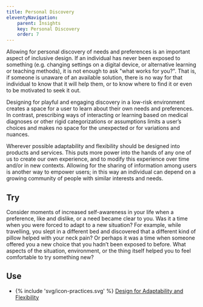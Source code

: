 ```yaml
---
title: Personal Discovery
eleventyNavigation:
    parent: Insights
    key: Personal Discovery
    order: 7
---
```


Allowing for personal discovery of needs and preferences is an important aspect of inclusive design. If an individual
has never been exposed to something (e.g. changing settings on a digital device, or alternative learning or teaching
methods), it is not enough to ask "what works for you?". That is, if someone is unaware of an available solution, there
is no way for that individual to know that it will help them, or to know where to find it or even to be motivated to
seek it out.

Designing for playful and engaging discovery in a low-risk environment creates a space for a user to learn about their
own needs and preferences. In contrast, prescribing ways of interacting or learning based on medical diagnoses or other
rigid categorizations or assumptions limits a user’s choices and makes no space for the unexpected or for variations and
nuances.

Wherever possible adaptability and flexibility should be designed into products and services. This puts more power into
the hands of any one of us to create our own experience, and to modify this experience over time and/or in new contexts.
Allowing for the sharing of information among users is another way to empower users; in this way an individual can
depend on a growing community of people with similar interests and needs.

## Try

Consider moments of increased self-awareness in your life when a preference, like and dislike, or a need became clear to
you. Was it a time when you were forced to adapt to a new situation? For example, while travelling, you slept in a
different bed and discovered that a different kind of pillow helped with your neck pain? Or perhaps it was a time when
someone offered you a new choice that you hadn’t been exposed to before. What aspects of the situation, environment, or
the thing itself helped you to feel comfortable to try something new?

## Use

* {% include 'svg/icon-practices.svg' %} [Design for Adaptability and Flexibility](/practices/DesignForAdaptabilityAndFlexibility.html)
